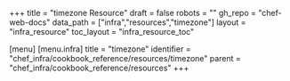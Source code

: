 +++
title = "timezone Resource"
draft = false
robots = ""
gh_repo = "chef-web-docs"
data_path = ["infra","resources","timezone"]
layout = "infra_resource"
toc_layout = "infra_resource_toc"

[menu]
  [menu.infra]
    title = "timezone"
    identifier = "chef_infra/cookbook_reference/resources/timezone"
    parent = "chef_infra/cookbook_reference/resources"
+++

<!-- The contents of this page are automatically generated from the timezone.yaml file in the data directory. -->
<!-- To suggest a change, edit the https://github.com/chef/chef/blob/main/lib/chef/resource/timezone.rb file
      and submit a pull request to the https://github.com/chef/chef repository. -->
